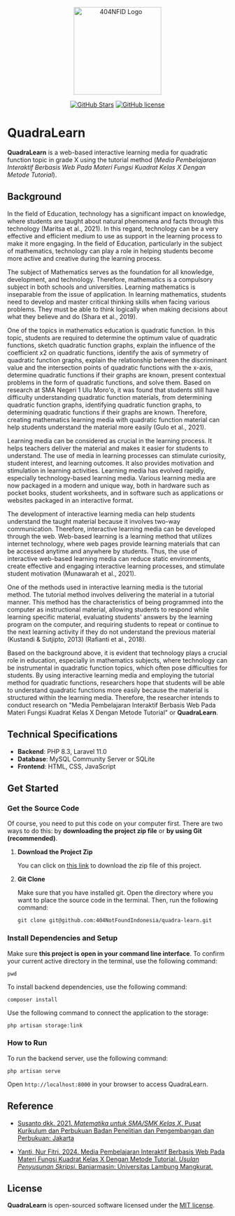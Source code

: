 <div align="center">
    <p>
        <a href="https://github.com/404NotFoundIndonesia/" target="_blank">
            <img src="https://avatars.githubusercontent.com/u/87377917?s=200&v=4" width="200" alt="404NFID Logo">
        </a>
    </p>

 [![GitHub Stars](https://img.shields.io/github/stars/404NotFoundIndonesia/quadra-learn.svg)](https://github.com/404NotFoundIndonesia/quadra-learn/stargazers)
 [![GitHub license](https://img.shields.io/github/license/404NotFoundIndonesia/quadra-learn)](https://github.com/404NotFoundIndonesia/quadra-learn/blob/main/LICENSE)
 
</div>

# QuadraLearn

__QuadraLearn__ is a web-based interactive learning media for quadratic function topic in grade X using the tutorial method (_Media Pembelajaran Interaktif Berbasis Web Pada Materi Fungsi Kuadrat Kelas X Dengan Metode Tutorial_).

## Background

In the field of Education, technology has a significant impact on knowledge, where students are taught about natural phenomena and facts through this technology (Maritsa et al., 2021). In this regard, technology can be a very effective and efficient medium to use as support in the learning process to make it more engaging. In the field of Education, particularly in the subject of mathematics, technology can play a role in helping students become more active and creative during the learning process.

The subject of Mathematics serves as the foundation for all knowledge, development, and technology. Therefore, mathematics is a compulsory subject in both schools and universities. Learning mathematics is inseparable from the issue of application. In learning mathematics, students need to develop and master critical thinking skills when facing various problems. They must be able to think logically when making decisions about what they believe and do (Shara et al., 2019).

One of the topics in mathematics education is quadratic function. In this topic, students are required to determine the optimum value of quadratic functions, sketch quadratic function graphs, explain the influence of the coefficient x2 on quadratic functions, identify the axis of symmetry of quadratic function graphs, explain the relationship between the discriminant value and the intersection points of quadratic functions with the x-axis, determine quadratic functions if their graphs are known, present contextual problems in the form of quadratic functions, and solve them. Based on research at SMA Negeri 1 Ulu Moro'o, it was found that students still have difficulty understanding quadratic function materials, from determining quadratic function graphs, identifying quadratic function graphs, to determining quadratic functions if their graphs are known. Therefore, creating mathematics learning media with quadratic function material can help students understand the material more easily (Gulo et al., 2021).

Learning media can be considered as crucial in the learning process. It helps teachers deliver the material and makes it easier for students to understand. The use of media in learning processes can stimulate curiosity, student interest, and learning outcomes. It also provides motivation and stimulation in learning activities. Learning media has evolved rapidly, especially technology-based learning media. Various learning media are now packaged in a modern and unique way, both in hardware such as pocket books, student worksheets, and in software such as applications or websites packaged in an interactive format.

The development of interactive learning media can help students understand the taught material because it involves two-way communication. Therefore, interactive learning media can be developed through the web. Web-based learning is a learning method that utilizes internet technology, where web pages provide learning materials that can be accessed anytime and anywhere by students. Thus, the use of interactive web-based learning media can reduce static environments, create effective and engaging interactive learning processes, and stimulate student motivation (Munawarah et al., 2021).

One of the methods used in interactive learning media is the tutorial method. The tutorial method involves delivering the material in a tutorial manner. This method has the characteristics of being programmed into the computer as instructional material, allowing students to respond while learning specific material, evaluating students' answers by the learning program on the computer, and requiring students to repeat or continue to the next learning activity if they do not understand the previous material (Kustandi & Sutjipto, 2013) (Rafianti et al., 2018).

Based on the background above, it is evident that technology plays a crucial role in education, especially in mathematics subjects, where technology can be instrumental in quadratic function topics, which often pose difficulties for students. By using interactive learning media and employing the tutorial method for quadratic functions, researchers hope that students will be able to understand quadratic functions more easily because the material is structured within the learning media. Therefore, the researcher intends to conduct research on "Media Pembelajaran Interaktif Berbasis Web Pada Materi Fungsi Kuadrat Kelas X Dengan Metode Tutorial" or __QuadraLearn__.


## Technical Specifications

- __Backend__: PHP 8.3, Laravel 11.0
- __Database__: MySQL Community Server or SQLite
- __Frontend__: HTML, CSS, JavaScript

## Get Started

### Get the Source Code
Of course, you need to put this code on your computer first. There are two ways to do this: by __downloading the project zip file__ or __by using Git (recommended)__.

1. **Download the Project Zip**

    You can click on [this link](https://github.com/404NotFoundIndonesia/quadra-learn/archive/refs/heads/main.zip) to download the zip file of this project.

2. **Git Clone**

    Make sure that you have installed git. Open the directory where you want to place the source code in the terminal. Then, run the following command:
    ```shell
    git clone git@github.com:404NotFoundIndonesia/quadra-learn.git
    ```

### Install Dependencies and Setup

Make sure __this project is open in your command line interface__. To confirm your current active directory in the terminal, use the following command: 
```shell
pwd
```

To install backend dependencies, use the following command:
```shell
composer install
```

Use the following command to connect the application to the storage:
```shell
php artisan storage:link
```

### How to Run

To run the backend server, use the following command:
```shell
php artisan serve
```

Open `http://localhost:8000` in your browser to access QuadraLearn.

## Reference

- [Susanto dkk. 2021. _Matematika untuk SMA/SMK Kelas X_. Pusat Kurikulum dan Perbukuan Badan Penelitian dan Pengembangan dan Perbukuan: Jakarta](https://static.buku.kemdikbud.go.id/content/pdf/bukuteks/kurikulum21/Matematika-BS-KLS-X.pdf)

- [Yanti, Nur Fitri. 2024. Media Pembelajaran Interaktif Berbasis Web Pada Materi Fungsi Kuadrat Kelas X Dengan Metode Tutorial. _Usulan Penyusunan Skripsi_. Banjarmasin: Universitas Lambung Mangkurat.](https://github.com/404NotFoundIndonesia/quadra-learn/blob/main/docs/proposal-skripsi.pdf)

## License

__QuadraLearn__ is open-sourced software licensed under the [MIT license](https://github.com/404NotFoundIndonesia/quadra-learn?tab=MIT-1-ov-file).
